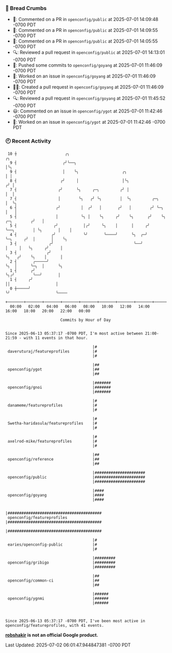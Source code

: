 ### 🍞 Bread Crumbs

 * 💬: Commented on a PR in  `openconfig/public` at 2025-07-01 14:09:48 -0700 PDT
 * 💬: Commented on a PR in  `openconfig/public` at 2025-07-01 14:09:55 -0700 PDT
 * 💬: Commented on a PR in  `openconfig/public` at 2025-07-01 14:05:55 -0700 PDT
 * 🔍: Reviewed a pull request in  `openconfig/public` at 2025-07-01 14:13:01 -0700 PDT
 * 🚢: Pushed some commits to `openconfig/goyang` at 2025-07-01 11:46:09 -0700 PDT
 * 👀: Worked on an issue in `openconfig/goyang` at 2025-07-01 11:46:09 -0700 PDT
 * ✍🏼: Created a pull request in `openconfig/goyang` at 2025-07-01 11:46:09 -0700 PDT
 * 🔍: Reviewed a pull request in  `openconfig/goyang` at 2025-07-01 11:45:52 -0700 PDT
 * 😃: Commented on an issue in `openconfig/ygot` at 2025-07-01 11:42:46 -0700 PDT
 * 👀: Worked on an issue in `openconfig/ygot` at 2025-07-01 11:42:46 -0700 PDT

### 🕘 Recent Activity
```
 10 ┼                     ╭╮                                                                  ╭╮
  9 ┤                    ╭╯╰──╮                                                               │╰╮
  9 ┤                    │    ╰╮                   ╭╮                                         │ │
  8 ┤                   ╭╯     │                   │╰╮                                       ╭╯ │
  7 ┤                  ╭╯      ╰╮     ╭─╮         ╭╯ │                                       │  │
  7 ┤                  │        ╰╮   ╭╯ ╰╮        │  ╰╮         ╭─╮                          │  ╰╮
  6 ┤                 ╭╯         │  ╭╯   │       ╭╯   │        ╭╯ ╰─╮                        │   │
  5 ┤                 │          ╰╮ │    ╰╮     ╭╯    ╰╮      ╭╯    ╰╮           ╭─╮        ╭╯   │
  5 ┤                ╭╯           │╭╯     ╰╮    │      │     ╭╯      ╰──╮        │ ╰╮       │    │
  4 ┤               ╭╯            ╰╯       ╰────╯      ╰╮  ╭─╯          ╰─╮     ╭╯  │       │    ╰╮
  3 ┤              ╭╯                                   ╰──╯              │     │   ╰╮     ╭╯     │
  3 ┤             ╭╯                                                      ╰╮   ╭╯    ╰╮    │      │
  2 ┤       ╭─────╯                                                        ╰╮  │      ╰─╮  │      ╰╮
  1 ┤      ╭╯                                                               ╰╮╭╯        ╰──╯       │
  1 ┤     ╭╯                                                                 ││                    │
  0 ┼─────╯                                                                  ╰╯                    ╰────
    +───────+───────+───────+───────+───────+───────+───────+───────+───────+───────+───────+───────+────
  00:00   02:00   04:00   06:00   08:00   10:00   12:00   14:00   16:00   18:00   20:00   22:00   00:00   

						Commits by Hour of Day


Since 2025-06-13 05:37:17 -0700 PDT, I'm most active between 21:00-21:59 - with 11 events in that hour.

```



```
                                      |#
 daveruturaj/featureprofiles          |#
                                      |#

                                      |##
 openconfig/ygot                      |##
                                      |##

                                      |#######
 openconfig/gnoi                      |#######
                                      |#######

                                      |#
 danameme/featureprofiles             |#
                                      |#

                                      |#
 Swetha-haridasula/featureprofiles    |#
                                      |#

                                      |#
 axelrod-mike/featureprofiles         |#
                                      |#

                                      |##
 openconfig/reference                 |##
                                      |##

                                      |######################
 openconfig/public                    |######################
                                      |######################

                                      |####
 openconfig/goyang                    |####
                                      |####

                                      |#########################################
 openconfig/featureprofiles           |#########################################
                                      |#########################################

                                      |#
 earies/openconfig-public             |#
                                      |#

                                      |#########
 openconfig/gribigo                   |#########
                                      |#########

                                      |##
 openconfig/common-ci                 |##
                                      |##

                                      |######
 openconfig/ygnmi                     |######
                                      |######



Since 2025-06-13 05:37:17 -0700 PDT, I've been most active in openconfig/featureprofiles, with 41 events.

```
**[robshakir](mailto:robjs@google.com) is not an official Google product.**  


Last Updated: 2025-07-02 06:01:47.944847381 -0700 PDT

